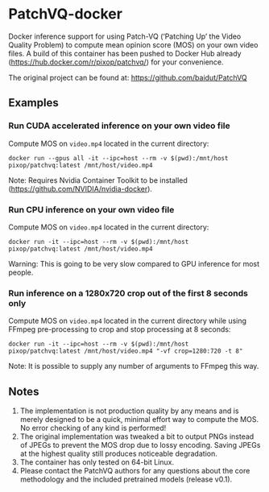 # PatchVQ-docker
Docker inference support for using Patch-VQ (‘Patching Up’ the Video Quality Problem) to compute mean opinion score (MOS) on your
own video files. A build of this container has been pushed to Docker Hub already (https://hub.docker.com/r/pixop/patchvq/) for your convenience.

The original project can be found at: https://github.com/baidut/PatchVQ

## Examples

### Run CUDA accelerated inference on your own video file

Compute MOS on `video.mp4` located in the current directory:

```docker run --gpus all -it --ipc=host --rm -v $(pwd):/mnt/host pixop/patchvq:latest /mnt/host/video.mp4```

Note: Requires Nvidia Container Toolkit to be installed (https://github.com/NVIDIA/nvidia-docker).

### Run CPU inference on your own video file

Compute MOS on `video.mp4` located in the current directory:

```docker run -it --ipc=host --rm -v $(pwd):/mnt/host pixop/patchvq:latest /mnt/host/video.mp4```

Warning: This is going to be very slow compared to GPU inference for most people.

### Run inference on a 1280x720 crop out of the first 8 seconds only

Compute MOS on `video.mp4` located in the current directory while using FFmpeg pre-processing to crop and stop processing at 8 seconds:

```docker run -it --ipc=host --rm -v $(pwd):/mnt/host pixop/patchvq:latest /mnt/host/video.mp4 "-vf crop=1280:720 -t 8"```

Note: It is possible to supply any number of arguments to FFmpeg this way.

## Notes

1. The implementation is not production quality by any means and is merely designed to be a quick, minimal effort way to compute the MOS. No error checking of any kind is performed!
2. The original implementation was tweaked a bit to output PNGs instead of JPEGs to prevent the MOS drop due to lossy encoding. Saving JPEGs at the highest quality still produces noticeable degradation.
3. The container has only tested on 64-bit Linux.
4. Please contact the PatchVQ authors for any questions about the core methodology and the included pretrained models (release v0.1).
